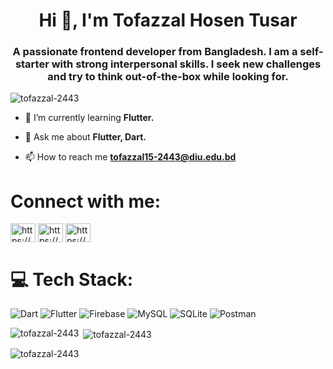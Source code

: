 <h1 align="center">Hi 👋, I'm Tofazzal Hosen Tusar</h1>
<h3 align="center">A passionate frontend developer from Bangladesh. I am a self-starter with strong interpersonal skills. I seek new challenges and try to think out-of-the-box while looking for.</h3>

<p align="left"> <img src="https://komarev.com/ghpvc/?username=tofazzal-2443&label=Profile%20views&color=0e75b6&style=flat" alt="tofazzal-2443" /> </p>

- 🌱 I’m currently learning **Flutter.**

- 💬 Ask me about **Flutter, Dart.**

- 📫 How to reach me **tofazzal15-2443@diu.edu.bd**

# Connect with me:
<p align="left">
<a href="https://linkedin.com/in/https://www.linkedin.com/in/tofazzal-hosen-tusar-749517202/" target="blank"><img align="center" src="https://raw.githubusercontent.com/rahuldkjain/github-profile-readme-generator/master/src/images/icons/Social/linked-in-alt.svg" alt="https://www.linkedin.com/in/tofazzal-hosen-tusar-749517202/" height="30" width="40" /></a>
<a href="https://fb.com/https://www.facebook.com/profile.php?id=100013008458536" target="blank"><img align="center" src="https://raw.githubusercontent.com/rahuldkjain/github-profile-readme-generator/master/src/images/icons/Social/facebook.svg" alt="https://www.facebook.com/profile.php?id=100013008458536" height="30" width="40" /></a>
<a href="https://www.youtube.com/c/https://www.youtube.com/channel/uce-sf40o00lc9v8lrmvcwmw" target="blank"><img align="center" src="https://raw.githubusercontent.com/rahuldkjain/github-profile-readme-generator/master/src/images/icons/Social/youtube.svg" alt="https://www.youtube.com/channel/uce-sf40o00lc9v8lrmvcwmw" height="30" width="40" /></a>
</p>

# 💻 Tech Stack:
![Dart](https://img.shields.io/badge/dart-%230175C2.svg?style=for-the-badge&logo=dart&logoColor=white) ![Flutter](https://img.shields.io/badge/Flutter-%2302569B.svg?style=for-the-badge&logo=Flutter&logoColor=white) ![Firebase](https://img.shields.io/badge/firebase-%23039BE5.svg?style=for-the-badge&logo=firebase) ![MySQL](https://img.shields.io/badge/mysql-%2300f.svg?style=for-the-badge&logo=mysql&logoColor=white) ![SQLite](https://img.shields.io/badge/sqlite-%2307405e.svg?style=for-the-badge&logo=sqlite&logoColor=white) ![Postman](https://img.shields.io/badge/Postman-FF6C37?style=for-the-badge&logo=postman&logoColor=white)

<p><img align="left" src="https://github-readme-stats.vercel.app/api/top-langs?username=tofazzal-2443&show_icons=true&locale=en&layout=compact" alt="tofazzal-2443" /></p>

<p>&nbsp;<img align="center" src="https://github-readme-stats.vercel.app/api?username=tofazzal-2443&show_icons=true&locale=en" alt="tofazzal-2443" /></p>

<p><img align="center" src="https://github-readme-streak-stats.herokuapp.com/?user=tofazzal-2443&" alt="tofazzal-2443" /></p>
